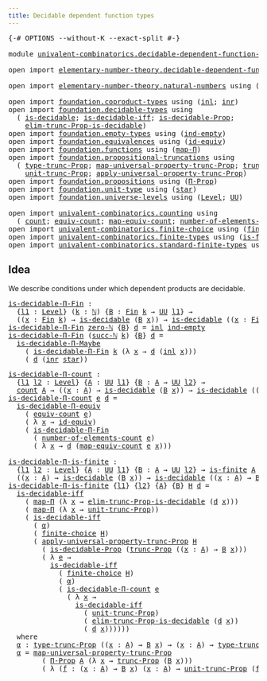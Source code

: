 ```yaml
---
title: Decidable dependent function types
---
```


<pre class="Agda"><a id="60" class="Symbol">{-#</a> <a id="64" class="Keyword">OPTIONS</a> <a id="72" class="Pragma">--without-K</a> <a id="84" class="Pragma">--exact-split</a> <a id="98" class="Symbol">#-}</a>

<a id="103" class="Keyword">module</a> <a id="110" href="univalent-combinatorics.decidable-dependent-function-types.html" class="Module">univalent-combinatorics.decidable-dependent-function-types</a> <a id="169" class="Keyword">where</a>

<a id="176" class="Keyword">open</a> <a id="181" class="Keyword">import</a> <a id="188" href="elementary-number-theory.decidable-dependent-function-types.html" class="Module">elementary-number-theory.decidable-dependent-function-types</a> <a id="248" class="Keyword">public</a>

<a id="256" class="Keyword">open</a> <a id="261" class="Keyword">import</a> <a id="268" href="elementary-number-theory.natural-numbers.html" class="Module">elementary-number-theory.natural-numbers</a> <a id="309" class="Keyword">using</a> <a id="315" class="Symbol">(</a><a id="316" href="elementary-number-theory.natural-numbers.html#1530" class="Datatype">ℕ</a><a id="317" class="Symbol">;</a> <a id="319" href="elementary-number-theory.natural-numbers.html#1564" class="InductiveConstructor">succ-ℕ</a><a id="325" class="Symbol">;</a> <a id="327" href="elementary-number-theory.natural-numbers.html#1551" class="InductiveConstructor">zero-ℕ</a><a id="333" class="Symbol">)</a>

<a id="336" class="Keyword">open</a> <a id="341" class="Keyword">import</a> <a id="348" href="foundation.coproduct-types.html" class="Module">foundation.coproduct-types</a> <a id="375" class="Keyword">using</a> <a id="381" class="Symbol">(</a><a id="382" href="foundation.coproduct-types.html#1250" class="InductiveConstructor">inl</a><a id="385" class="Symbol">;</a> <a id="387" href="foundation.coproduct-types.html#1268" class="InductiveConstructor">inr</a><a id="390" class="Symbol">)</a>
<a id="392" class="Keyword">open</a> <a id="397" class="Keyword">import</a> <a id="404" href="foundation.decidable-types.html" class="Module">foundation.decidable-types</a> <a id="431" class="Keyword">using</a>
  <a id="439" class="Symbol">(</a> <a id="441" href="foundation.decidable-types.html#1915" class="Function">is-decidable</a><a id="453" class="Symbol">;</a> <a id="455" href="foundation.decidable-types.html#5041" class="Function">is-decidable-iff</a><a id="471" class="Symbol">;</a> <a id="473" href="foundation.decidable-types.html#7817" class="Function">is-decidable-Prop</a><a id="490" class="Symbol">;</a>
    <a id="496" href="foundation.decidable-types.html#6533" class="Function">elim-trunc-Prop-is-decidable</a><a id="524" class="Symbol">)</a>
<a id="526" class="Keyword">open</a> <a id="531" class="Keyword">import</a> <a id="538" href="foundation.empty-types.html" class="Module">foundation.empty-types</a> <a id="561" class="Keyword">using</a> <a id="567" class="Symbol">(</a><a id="568" href="foundation-core.empty-types.html#1081" class="Function">ind-empty</a><a id="577" class="Symbol">)</a>
<a id="579" class="Keyword">open</a> <a id="584" class="Keyword">import</a> <a id="591" href="foundation.equivalences.html" class="Module">foundation.equivalences</a> <a id="615" class="Keyword">using</a> <a id="621" class="Symbol">(</a><a id="622" href="foundation-core.equivalences.html#2494" class="Function">id-equiv</a><a id="630" class="Symbol">)</a>
<a id="632" class="Keyword">open</a> <a id="637" class="Keyword">import</a> <a id="644" href="foundation.functions.html" class="Module">foundation.functions</a> <a id="665" class="Keyword">using</a> <a id="671" class="Symbol">(</a><a id="672" href="foundation-core.functions.html#1243" class="Function">map-Π</a><a id="677" class="Symbol">)</a>
<a id="679" class="Keyword">open</a> <a id="684" class="Keyword">import</a> <a id="691" href="foundation.propositional-truncations.html" class="Module">foundation.propositional-truncations</a> <a id="728" class="Keyword">using</a>
  <a id="736" class="Symbol">(</a> <a id="738" href="foundation.propositional-truncations.html#2209" class="Function">type-trunc-Prop</a><a id="753" class="Symbol">;</a> <a id="755" href="foundation.propositional-truncations.html#5416" class="Function">map-universal-property-trunc-Prop</a><a id="788" class="Symbol">;</a> <a id="790" href="foundation.propositional-truncations.html#2707" class="Function">trunc-Prop</a><a id="800" class="Symbol">;</a>
    <a id="806" href="foundation.propositional-truncations.html#2293" class="Function">unit-trunc-Prop</a><a id="821" class="Symbol">;</a> <a id="823" href="foundation.propositional-truncations.html#5775" class="Function">apply-universal-property-trunc-Prop</a><a id="858" class="Symbol">)</a>
<a id="860" class="Keyword">open</a> <a id="865" class="Keyword">import</a> <a id="872" href="foundation.propositions.html" class="Module">foundation.propositions</a> <a id="896" class="Keyword">using</a> <a id="902" class="Symbol">(</a><a id="903" href="foundation-core.propositions.html#6694" class="Function">Π-Prop</a><a id="909" class="Symbol">)</a>
<a id="911" class="Keyword">open</a> <a id="916" class="Keyword">import</a> <a id="923" href="foundation.unit-type.html" class="Module">foundation.unit-type</a> <a id="944" class="Keyword">using</a> <a id="950" class="Symbol">(</a><a id="951" href="foundation.unit-type.html#1108" class="InductiveConstructor">star</a><a id="955" class="Symbol">)</a>
<a id="957" class="Keyword">open</a> <a id="962" class="Keyword">import</a> <a id="969" href="foundation.universe-levels.html" class="Module">foundation.universe-levels</a> <a id="996" class="Keyword">using</a> <a id="1002" class="Symbol">(</a><a id="1003" href="Agda.Primitive.html#597" class="Postulate">Level</a><a id="1008" class="Symbol">;</a> <a id="1010" href="foundation-core.universe-levels.html#235" class="Primitive">UU</a><a id="1012" class="Symbol">)</a>

<a id="1015" class="Keyword">open</a> <a id="1020" class="Keyword">import</a> <a id="1027" href="univalent-combinatorics.counting.html" class="Module">univalent-combinatorics.counting</a> <a id="1060" class="Keyword">using</a>
  <a id="1068" class="Symbol">(</a> <a id="1070" href="univalent-combinatorics.counting.html#1901" class="Function">count</a><a id="1075" class="Symbol">;</a> <a id="1077" href="univalent-combinatorics.counting.html#2098" class="Function">equiv-count</a><a id="1088" class="Symbol">;</a> <a id="1090" href="univalent-combinatorics.counting.html#2172" class="Function">map-equiv-count</a><a id="1105" class="Symbol">;</a> <a id="1107" href="univalent-combinatorics.counting.html#2029" class="Function">number-of-elements-count</a><a id="1131" class="Symbol">)</a>
<a id="1133" class="Keyword">open</a> <a id="1138" class="Keyword">import</a> <a id="1145" href="univalent-combinatorics.finite-choice.html" class="Module">univalent-combinatorics.finite-choice</a> <a id="1183" class="Keyword">using</a> <a id="1189" class="Symbol">(</a><a id="1190" href="univalent-combinatorics.finite-choice.html#3857" class="Function">finite-choice</a><a id="1203" class="Symbol">)</a>
<a id="1205" class="Keyword">open</a> <a id="1210" class="Keyword">import</a> <a id="1217" href="univalent-combinatorics.finite-types.html" class="Module">univalent-combinatorics.finite-types</a> <a id="1254" class="Keyword">using</a> <a id="1260" class="Symbol">(</a><a id="1261" href="univalent-combinatorics.finite-types.html#4134" class="Function">is-finite</a><a id="1270" class="Symbol">)</a>
<a id="1272" class="Keyword">open</a> <a id="1277" class="Keyword">import</a> <a id="1284" href="univalent-combinatorics.standard-finite-types.html" class="Module">univalent-combinatorics.standard-finite-types</a> <a id="1330" class="Keyword">using</a> <a id="1336" class="Symbol">(</a><a id="1337" href="univalent-combinatorics.standard-finite-types.html#2393" class="Function">Fin</a><a id="1340" class="Symbol">)</a>
</pre>
## Idea

We describe conditions under which dependent products are decidable.

<pre class="Agda"><a id="is-decidable-Π-Fin"></a><a id="1434" href="univalent-combinatorics.decidable-dependent-function-types.html#1434" class="Function">is-decidable-Π-Fin</a> <a id="1453" class="Symbol">:</a>
  <a id="1457" class="Symbol">{</a><a id="1458" href="univalent-combinatorics.decidable-dependent-function-types.html#1458" class="Bound">l1</a> <a id="1461" class="Symbol">:</a> <a id="1463" href="Agda.Primitive.html#597" class="Postulate">Level</a><a id="1468" class="Symbol">}</a> <a id="1470" class="Symbol">(</a><a id="1471" href="univalent-combinatorics.decidable-dependent-function-types.html#1471" class="Bound">k</a> <a id="1473" class="Symbol">:</a> <a id="1475" href="elementary-number-theory.natural-numbers.html#1530" class="Datatype">ℕ</a><a id="1476" class="Symbol">)</a> <a id="1478" class="Symbol">{</a><a id="1479" href="univalent-combinatorics.decidable-dependent-function-types.html#1479" class="Bound">B</a> <a id="1481" class="Symbol">:</a> <a id="1483" href="univalent-combinatorics.standard-finite-types.html#2393" class="Function">Fin</a> <a id="1487" href="univalent-combinatorics.decidable-dependent-function-types.html#1471" class="Bound">k</a> <a id="1489" class="Symbol">→</a> <a id="1491" href="foundation-core.universe-levels.html#235" class="Primitive">UU</a> <a id="1494" href="univalent-combinatorics.decidable-dependent-function-types.html#1458" class="Bound">l1</a><a id="1496" class="Symbol">}</a> <a id="1498" class="Symbol">→</a>
  <a id="1502" class="Symbol">((</a><a id="1504" href="univalent-combinatorics.decidable-dependent-function-types.html#1504" class="Bound">x</a> <a id="1506" class="Symbol">:</a> <a id="1508" href="univalent-combinatorics.standard-finite-types.html#2393" class="Function">Fin</a> <a id="1512" href="univalent-combinatorics.decidable-dependent-function-types.html#1471" class="Bound">k</a><a id="1513" class="Symbol">)</a> <a id="1515" class="Symbol">→</a> <a id="1517" href="foundation.decidable-types.html#1915" class="Function">is-decidable</a> <a id="1530" class="Symbol">(</a><a id="1531" href="univalent-combinatorics.decidable-dependent-function-types.html#1479" class="Bound">B</a> <a id="1533" href="univalent-combinatorics.decidable-dependent-function-types.html#1504" class="Bound">x</a><a id="1534" class="Symbol">))</a> <a id="1537" class="Symbol">→</a> <a id="1539" href="foundation.decidable-types.html#1915" class="Function">is-decidable</a> <a id="1552" class="Symbol">((</a><a id="1554" href="univalent-combinatorics.decidable-dependent-function-types.html#1554" class="Bound">x</a> <a id="1556" class="Symbol">:</a> <a id="1558" href="univalent-combinatorics.standard-finite-types.html#2393" class="Function">Fin</a> <a id="1562" href="univalent-combinatorics.decidable-dependent-function-types.html#1471" class="Bound">k</a><a id="1563" class="Symbol">)</a> <a id="1565" class="Symbol">→</a> <a id="1567" href="univalent-combinatorics.decidable-dependent-function-types.html#1479" class="Bound">B</a> <a id="1569" href="univalent-combinatorics.decidable-dependent-function-types.html#1554" class="Bound">x</a><a id="1570" class="Symbol">)</a>
<a id="1572" href="univalent-combinatorics.decidable-dependent-function-types.html#1434" class="Function">is-decidable-Π-Fin</a> <a id="1591" href="elementary-number-theory.natural-numbers.html#1551" class="InductiveConstructor">zero-ℕ</a> <a id="1598" class="Symbol">{</a><a id="1599" href="univalent-combinatorics.decidable-dependent-function-types.html#1599" class="Bound">B</a><a id="1600" class="Symbol">}</a> <a id="1602" href="univalent-combinatorics.decidable-dependent-function-types.html#1602" class="Bound">d</a> <a id="1604" class="Symbol">=</a> <a id="1606" href="foundation.coproduct-types.html#1250" class="InductiveConstructor">inl</a> <a id="1610" href="foundation-core.empty-types.html#1081" class="Function">ind-empty</a>
<a id="1620" href="univalent-combinatorics.decidable-dependent-function-types.html#1434" class="Function">is-decidable-Π-Fin</a> <a id="1639" class="Symbol">(</a><a id="1640" href="elementary-number-theory.natural-numbers.html#1564" class="InductiveConstructor">succ-ℕ</a> <a id="1647" href="univalent-combinatorics.decidable-dependent-function-types.html#1647" class="Bound">k</a><a id="1648" class="Symbol">)</a> <a id="1650" class="Symbol">{</a><a id="1651" href="univalent-combinatorics.decidable-dependent-function-types.html#1651" class="Bound">B</a><a id="1652" class="Symbol">}</a> <a id="1654" href="univalent-combinatorics.decidable-dependent-function-types.html#1654" class="Bound">d</a> <a id="1656" class="Symbol">=</a>
  <a id="1660" href="foundation.decidable-dependent-function-types.html#1393" class="Function">is-decidable-Π-Maybe</a>
    <a id="1685" class="Symbol">(</a> <a id="1687" href="univalent-combinatorics.decidable-dependent-function-types.html#1434" class="Function">is-decidable-Π-Fin</a> <a id="1706" href="univalent-combinatorics.decidable-dependent-function-types.html#1647" class="Bound">k</a> <a id="1708" class="Symbol">(λ</a> <a id="1711" href="univalent-combinatorics.decidable-dependent-function-types.html#1711" class="Bound">x</a> <a id="1713" class="Symbol">→</a> <a id="1715" href="univalent-combinatorics.decidable-dependent-function-types.html#1654" class="Bound">d</a> <a id="1717" class="Symbol">(</a><a id="1718" href="foundation.coproduct-types.html#1250" class="InductiveConstructor">inl</a> <a id="1722" href="univalent-combinatorics.decidable-dependent-function-types.html#1711" class="Bound">x</a><a id="1723" class="Symbol">)))</a>
    <a id="1731" class="Symbol">(</a> <a id="1733" href="univalent-combinatorics.decidable-dependent-function-types.html#1654" class="Bound">d</a> <a id="1735" class="Symbol">(</a><a id="1736" href="foundation.coproduct-types.html#1268" class="InductiveConstructor">inr</a> <a id="1740" href="foundation.unit-type.html#1108" class="InductiveConstructor">star</a><a id="1744" class="Symbol">))</a>
</pre>
<pre class="Agda"><a id="is-decidable-Π-count"></a><a id="1760" href="univalent-combinatorics.decidable-dependent-function-types.html#1760" class="Function">is-decidable-Π-count</a> <a id="1781" class="Symbol">:</a>
  <a id="1785" class="Symbol">{</a><a id="1786" href="univalent-combinatorics.decidable-dependent-function-types.html#1786" class="Bound">l1</a> <a id="1789" href="univalent-combinatorics.decidable-dependent-function-types.html#1789" class="Bound">l2</a> <a id="1792" class="Symbol">:</a> <a id="1794" href="Agda.Primitive.html#597" class="Postulate">Level</a><a id="1799" class="Symbol">}</a> <a id="1801" class="Symbol">{</a><a id="1802" href="univalent-combinatorics.decidable-dependent-function-types.html#1802" class="Bound">A</a> <a id="1804" class="Symbol">:</a> <a id="1806" href="foundation-core.universe-levels.html#235" class="Primitive">UU</a> <a id="1809" href="univalent-combinatorics.decidable-dependent-function-types.html#1786" class="Bound">l1</a><a id="1811" class="Symbol">}</a> <a id="1813" class="Symbol">{</a><a id="1814" href="univalent-combinatorics.decidable-dependent-function-types.html#1814" class="Bound">B</a> <a id="1816" class="Symbol">:</a> <a id="1818" href="univalent-combinatorics.decidable-dependent-function-types.html#1802" class="Bound">A</a> <a id="1820" class="Symbol">→</a> <a id="1822" href="foundation-core.universe-levels.html#235" class="Primitive">UU</a> <a id="1825" href="univalent-combinatorics.decidable-dependent-function-types.html#1789" class="Bound">l2</a><a id="1827" class="Symbol">}</a> <a id="1829" class="Symbol">→</a>
  <a id="1833" href="univalent-combinatorics.counting.html#1901" class="Function">count</a> <a id="1839" href="univalent-combinatorics.decidable-dependent-function-types.html#1802" class="Bound">A</a> <a id="1841" class="Symbol">→</a> <a id="1843" class="Symbol">((</a><a id="1845" href="univalent-combinatorics.decidable-dependent-function-types.html#1845" class="Bound">x</a> <a id="1847" class="Symbol">:</a> <a id="1849" href="univalent-combinatorics.decidable-dependent-function-types.html#1802" class="Bound">A</a><a id="1850" class="Symbol">)</a> <a id="1852" class="Symbol">→</a> <a id="1854" href="foundation.decidable-types.html#1915" class="Function">is-decidable</a> <a id="1867" class="Symbol">(</a><a id="1868" href="univalent-combinatorics.decidable-dependent-function-types.html#1814" class="Bound">B</a> <a id="1870" href="univalent-combinatorics.decidable-dependent-function-types.html#1845" class="Bound">x</a><a id="1871" class="Symbol">))</a> <a id="1874" class="Symbol">→</a> <a id="1876" href="foundation.decidable-types.html#1915" class="Function">is-decidable</a> <a id="1889" class="Symbol">((</a><a id="1891" href="univalent-combinatorics.decidable-dependent-function-types.html#1891" class="Bound">x</a> <a id="1893" class="Symbol">:</a> <a id="1895" href="univalent-combinatorics.decidable-dependent-function-types.html#1802" class="Bound">A</a><a id="1896" class="Symbol">)</a> <a id="1898" class="Symbol">→</a> <a id="1900" href="univalent-combinatorics.decidable-dependent-function-types.html#1814" class="Bound">B</a> <a id="1902" href="univalent-combinatorics.decidable-dependent-function-types.html#1891" class="Bound">x</a><a id="1903" class="Symbol">)</a>
<a id="1905" href="univalent-combinatorics.decidable-dependent-function-types.html#1760" class="Function">is-decidable-Π-count</a> <a id="1926" href="univalent-combinatorics.decidable-dependent-function-types.html#1926" class="Bound">e</a> <a id="1928" href="univalent-combinatorics.decidable-dependent-function-types.html#1928" class="Bound">d</a> <a id="1930" class="Symbol">=</a>
  <a id="1934" href="foundation.decidable-dependent-function-types.html#1800" class="Function">is-decidable-Π-equiv</a>
    <a id="1959" class="Symbol">(</a> <a id="1961" href="univalent-combinatorics.counting.html#2098" class="Function">equiv-count</a> <a id="1973" href="univalent-combinatorics.decidable-dependent-function-types.html#1926" class="Bound">e</a><a id="1974" class="Symbol">)</a>
    <a id="1980" class="Symbol">(</a> <a id="1982" class="Symbol">λ</a> <a id="1984" href="univalent-combinatorics.decidable-dependent-function-types.html#1984" class="Bound">x</a> <a id="1986" class="Symbol">→</a> <a id="1988" href="foundation-core.equivalences.html#2494" class="Function">id-equiv</a><a id="1996" class="Symbol">)</a>
    <a id="2002" class="Symbol">(</a> <a id="2004" href="univalent-combinatorics.decidable-dependent-function-types.html#1434" class="Function">is-decidable-Π-Fin</a>
      <a id="2029" class="Symbol">(</a> <a id="2031" href="univalent-combinatorics.counting.html#2029" class="Function">number-of-elements-count</a> <a id="2056" href="univalent-combinatorics.decidable-dependent-function-types.html#1926" class="Bound">e</a><a id="2057" class="Symbol">)</a>
      <a id="2065" class="Symbol">(</a> <a id="2067" class="Symbol">λ</a> <a id="2069" href="univalent-combinatorics.decidable-dependent-function-types.html#2069" class="Bound">x</a> <a id="2071" class="Symbol">→</a> <a id="2073" href="univalent-combinatorics.decidable-dependent-function-types.html#1928" class="Bound">d</a> <a id="2075" class="Symbol">(</a><a id="2076" href="univalent-combinatorics.counting.html#2172" class="Function">map-equiv-count</a> <a id="2092" href="univalent-combinatorics.decidable-dependent-function-types.html#1926" class="Bound">e</a> <a id="2094" href="univalent-combinatorics.decidable-dependent-function-types.html#2069" class="Bound">x</a><a id="2095" class="Symbol">)))</a>

<a id="is-decidable-Π-is-finite"></a><a id="2100" href="univalent-combinatorics.decidable-dependent-function-types.html#2100" class="Function">is-decidable-Π-is-finite</a> <a id="2125" class="Symbol">:</a>
  <a id="2129" class="Symbol">{</a><a id="2130" href="univalent-combinatorics.decidable-dependent-function-types.html#2130" class="Bound">l1</a> <a id="2133" href="univalent-combinatorics.decidable-dependent-function-types.html#2133" class="Bound">l2</a> <a id="2136" class="Symbol">:</a> <a id="2138" href="Agda.Primitive.html#597" class="Postulate">Level</a><a id="2143" class="Symbol">}</a> <a id="2145" class="Symbol">{</a><a id="2146" href="univalent-combinatorics.decidable-dependent-function-types.html#2146" class="Bound">A</a> <a id="2148" class="Symbol">:</a> <a id="2150" href="foundation-core.universe-levels.html#235" class="Primitive">UU</a> <a id="2153" href="univalent-combinatorics.decidable-dependent-function-types.html#2130" class="Bound">l1</a><a id="2155" class="Symbol">}</a> <a id="2157" class="Symbol">{</a><a id="2158" href="univalent-combinatorics.decidable-dependent-function-types.html#2158" class="Bound">B</a> <a id="2160" class="Symbol">:</a> <a id="2162" href="univalent-combinatorics.decidable-dependent-function-types.html#2146" class="Bound">A</a> <a id="2164" class="Symbol">→</a> <a id="2166" href="foundation-core.universe-levels.html#235" class="Primitive">UU</a> <a id="2169" href="univalent-combinatorics.decidable-dependent-function-types.html#2133" class="Bound">l2</a><a id="2171" class="Symbol">}</a> <a id="2173" class="Symbol">→</a> <a id="2175" href="univalent-combinatorics.finite-types.html#4134" class="Function">is-finite</a> <a id="2185" href="univalent-combinatorics.decidable-dependent-function-types.html#2146" class="Bound">A</a> <a id="2187" class="Symbol">→</a>
  <a id="2191" class="Symbol">((</a><a id="2193" href="univalent-combinatorics.decidable-dependent-function-types.html#2193" class="Bound">x</a> <a id="2195" class="Symbol">:</a> <a id="2197" href="univalent-combinatorics.decidable-dependent-function-types.html#2146" class="Bound">A</a><a id="2198" class="Symbol">)</a> <a id="2200" class="Symbol">→</a> <a id="2202" href="foundation.decidable-types.html#1915" class="Function">is-decidable</a> <a id="2215" class="Symbol">(</a><a id="2216" href="univalent-combinatorics.decidable-dependent-function-types.html#2158" class="Bound">B</a> <a id="2218" href="univalent-combinatorics.decidable-dependent-function-types.html#2193" class="Bound">x</a><a id="2219" class="Symbol">))</a> <a id="2222" class="Symbol">→</a> <a id="2224" href="foundation.decidable-types.html#1915" class="Function">is-decidable</a> <a id="2237" class="Symbol">((</a><a id="2239" href="univalent-combinatorics.decidable-dependent-function-types.html#2239" class="Bound">x</a> <a id="2241" class="Symbol">:</a> <a id="2243" href="univalent-combinatorics.decidable-dependent-function-types.html#2146" class="Bound">A</a><a id="2244" class="Symbol">)</a> <a id="2246" class="Symbol">→</a> <a id="2248" href="univalent-combinatorics.decidable-dependent-function-types.html#2158" class="Bound">B</a> <a id="2250" href="univalent-combinatorics.decidable-dependent-function-types.html#2239" class="Bound">x</a><a id="2251" class="Symbol">)</a>
<a id="2253" href="univalent-combinatorics.decidable-dependent-function-types.html#2100" class="Function">is-decidable-Π-is-finite</a> <a id="2278" class="Symbol">{</a><a id="2279" href="univalent-combinatorics.decidable-dependent-function-types.html#2279" class="Bound">l1</a><a id="2281" class="Symbol">}</a> <a id="2283" class="Symbol">{</a><a id="2284" href="univalent-combinatorics.decidable-dependent-function-types.html#2284" class="Bound">l2</a><a id="2286" class="Symbol">}</a> <a id="2288" class="Symbol">{</a><a id="2289" href="univalent-combinatorics.decidable-dependent-function-types.html#2289" class="Bound">A</a><a id="2290" class="Symbol">}</a> <a id="2292" class="Symbol">{</a><a id="2293" href="univalent-combinatorics.decidable-dependent-function-types.html#2293" class="Bound">B</a><a id="2294" class="Symbol">}</a> <a id="2296" href="univalent-combinatorics.decidable-dependent-function-types.html#2296" class="Bound">H</a> <a id="2298" href="univalent-combinatorics.decidable-dependent-function-types.html#2298" class="Bound">d</a> <a id="2300" class="Symbol">=</a>
  <a id="2304" href="foundation.decidable-types.html#5041" class="Function">is-decidable-iff</a>
    <a id="2325" class="Symbol">(</a> <a id="2327" href="foundation-core.functions.html#1243" class="Function">map-Π</a> <a id="2333" class="Symbol">(λ</a> <a id="2336" href="univalent-combinatorics.decidable-dependent-function-types.html#2336" class="Bound">x</a> <a id="2338" class="Symbol">→</a> <a id="2340" href="foundation.decidable-types.html#6533" class="Function">elim-trunc-Prop-is-decidable</a> <a id="2369" class="Symbol">(</a><a id="2370" href="univalent-combinatorics.decidable-dependent-function-types.html#2298" class="Bound">d</a> <a id="2372" href="univalent-combinatorics.decidable-dependent-function-types.html#2336" class="Bound">x</a><a id="2373" class="Symbol">)))</a>
    <a id="2381" class="Symbol">(</a> <a id="2383" href="foundation-core.functions.html#1243" class="Function">map-Π</a> <a id="2389" class="Symbol">(λ</a> <a id="2392" href="univalent-combinatorics.decidable-dependent-function-types.html#2392" class="Bound">x</a> <a id="2394" class="Symbol">→</a> <a id="2396" href="foundation.propositional-truncations.html#2293" class="Function">unit-trunc-Prop</a><a id="2411" class="Symbol">))</a>
    <a id="2418" class="Symbol">(</a> <a id="2420" href="foundation.decidable-types.html#5041" class="Function">is-decidable-iff</a>
      <a id="2443" class="Symbol">(</a> <a id="2445" href="univalent-combinatorics.decidable-dependent-function-types.html#2893" class="Function">α</a><a id="2446" class="Symbol">)</a>
      <a id="2454" class="Symbol">(</a> <a id="2456" href="univalent-combinatorics.finite-choice.html#3857" class="Function">finite-choice</a> <a id="2470" href="univalent-combinatorics.decidable-dependent-function-types.html#2296" class="Bound">H</a><a id="2471" class="Symbol">)</a>
      <a id="2479" class="Symbol">(</a> <a id="2481" href="foundation.propositional-truncations.html#5775" class="Function">apply-universal-property-trunc-Prop</a> <a id="2517" href="univalent-combinatorics.decidable-dependent-function-types.html#2296" class="Bound">H</a>
        <a id="2527" class="Symbol">(</a> <a id="2529" href="foundation.decidable-types.html#7817" class="Function">is-decidable-Prop</a> <a id="2547" class="Symbol">(</a><a id="2548" href="foundation.propositional-truncations.html#2707" class="Function">trunc-Prop</a> <a id="2559" class="Symbol">((</a><a id="2561" href="univalent-combinatorics.decidable-dependent-function-types.html#2561" class="Bound">x</a> <a id="2563" class="Symbol">:</a> <a id="2565" href="univalent-combinatorics.decidable-dependent-function-types.html#2289" class="Bound">A</a><a id="2566" class="Symbol">)</a> <a id="2568" class="Symbol">→</a> <a id="2570" href="univalent-combinatorics.decidable-dependent-function-types.html#2293" class="Bound">B</a> <a id="2572" href="univalent-combinatorics.decidable-dependent-function-types.html#2561" class="Bound">x</a><a id="2573" class="Symbol">)))</a>
        <a id="2585" class="Symbol">(</a> <a id="2587" class="Symbol">λ</a> <a id="2589" href="univalent-combinatorics.decidable-dependent-function-types.html#2589" class="Bound">e</a> <a id="2591" class="Symbol">→</a>
          <a id="2603" href="foundation.decidable-types.html#5041" class="Function">is-decidable-iff</a>
            <a id="2632" class="Symbol">(</a> <a id="2634" href="univalent-combinatorics.finite-choice.html#3857" class="Function">finite-choice</a> <a id="2648" href="univalent-combinatorics.decidable-dependent-function-types.html#2296" class="Bound">H</a><a id="2649" class="Symbol">)</a>
            <a id="2663" class="Symbol">(</a> <a id="2665" href="univalent-combinatorics.decidable-dependent-function-types.html#2893" class="Function">α</a><a id="2666" class="Symbol">)</a>
            <a id="2680" class="Symbol">(</a> <a id="2682" href="univalent-combinatorics.decidable-dependent-function-types.html#1760" class="Function">is-decidable-Π-count</a> <a id="2703" href="univalent-combinatorics.decidable-dependent-function-types.html#2589" class="Bound">e</a>
              <a id="2719" class="Symbol">(</a> <a id="2721" class="Symbol">λ</a> <a id="2723" href="univalent-combinatorics.decidable-dependent-function-types.html#2723" class="Bound">x</a> <a id="2725" class="Symbol">→</a>
                <a id="2743" href="foundation.decidable-types.html#5041" class="Function">is-decidable-iff</a>
                  <a id="2778" class="Symbol">(</a> <a id="2780" href="foundation.propositional-truncations.html#2293" class="Function">unit-trunc-Prop</a><a id="2795" class="Symbol">)</a>
                  <a id="2815" class="Symbol">(</a> <a id="2817" href="foundation.decidable-types.html#6533" class="Function">elim-trunc-Prop-is-decidable</a> <a id="2846" class="Symbol">(</a><a id="2847" href="univalent-combinatorics.decidable-dependent-function-types.html#2298" class="Bound">d</a> <a id="2849" href="univalent-combinatorics.decidable-dependent-function-types.html#2723" class="Bound">x</a><a id="2850" class="Symbol">))</a>
                  <a id="2871" class="Symbol">(</a> <a id="2873" href="univalent-combinatorics.decidable-dependent-function-types.html#2298" class="Bound">d</a> <a id="2875" href="univalent-combinatorics.decidable-dependent-function-types.html#2723" class="Bound">x</a><a id="2876" class="Symbol">))))))</a>
  <a id="2885" class="Keyword">where</a>
  <a id="2893" href="univalent-combinatorics.decidable-dependent-function-types.html#2893" class="Function">α</a> <a id="2895" class="Symbol">:</a> <a id="2897" href="foundation.propositional-truncations.html#2209" class="Function">type-trunc-Prop</a> <a id="2913" class="Symbol">((</a><a id="2915" href="univalent-combinatorics.decidable-dependent-function-types.html#2915" class="Bound">x</a> <a id="2917" class="Symbol">:</a> <a id="2919" href="univalent-combinatorics.decidable-dependent-function-types.html#2289" class="Bound">A</a><a id="2920" class="Symbol">)</a> <a id="2922" class="Symbol">→</a> <a id="2924" href="univalent-combinatorics.decidable-dependent-function-types.html#2293" class="Bound">B</a> <a id="2926" href="univalent-combinatorics.decidable-dependent-function-types.html#2915" class="Bound">x</a><a id="2927" class="Symbol">)</a> <a id="2929" class="Symbol">→</a> <a id="2931" class="Symbol">(</a><a id="2932" href="univalent-combinatorics.decidable-dependent-function-types.html#2932" class="Bound">x</a> <a id="2934" class="Symbol">:</a> <a id="2936" href="univalent-combinatorics.decidable-dependent-function-types.html#2289" class="Bound">A</a><a id="2937" class="Symbol">)</a> <a id="2939" class="Symbol">→</a> <a id="2941" href="foundation.propositional-truncations.html#2209" class="Function">type-trunc-Prop</a> <a id="2957" class="Symbol">(</a><a id="2958" href="univalent-combinatorics.decidable-dependent-function-types.html#2293" class="Bound">B</a> <a id="2960" href="univalent-combinatorics.decidable-dependent-function-types.html#2932" class="Bound">x</a><a id="2961" class="Symbol">)</a>
  <a id="2965" href="univalent-combinatorics.decidable-dependent-function-types.html#2893" class="Function">α</a> <a id="2967" class="Symbol">=</a> <a id="2969" href="foundation.propositional-truncations.html#5416" class="Function">map-universal-property-trunc-Prop</a>
        <a id="3011" class="Symbol">(</a> <a id="3013" href="foundation-core.propositions.html#6694" class="Function">Π-Prop</a> <a id="3020" href="univalent-combinatorics.decidable-dependent-function-types.html#2289" class="Bound">A</a> <a id="3022" class="Symbol">(λ</a> <a id="3025" href="univalent-combinatorics.decidable-dependent-function-types.html#3025" class="Bound">x</a> <a id="3027" class="Symbol">→</a> <a id="3029" href="foundation.propositional-truncations.html#2707" class="Function">trunc-Prop</a> <a id="3040" class="Symbol">(</a><a id="3041" href="univalent-combinatorics.decidable-dependent-function-types.html#2293" class="Bound">B</a> <a id="3043" href="univalent-combinatorics.decidable-dependent-function-types.html#3025" class="Bound">x</a><a id="3044" class="Symbol">)))</a>
        <a id="3056" class="Symbol">(</a> <a id="3058" class="Symbol">λ</a> <a id="3060" class="Symbol">(</a><a id="3061" href="univalent-combinatorics.decidable-dependent-function-types.html#3061" class="Bound">f</a> <a id="3063" class="Symbol">:</a> <a id="3065" class="Symbol">(</a><a id="3066" href="univalent-combinatorics.decidable-dependent-function-types.html#3066" class="Bound">x</a> <a id="3068" class="Symbol">:</a> <a id="3070" href="univalent-combinatorics.decidable-dependent-function-types.html#2289" class="Bound">A</a><a id="3071" class="Symbol">)</a> <a id="3073" class="Symbol">→</a> <a id="3075" href="univalent-combinatorics.decidable-dependent-function-types.html#2293" class="Bound">B</a> <a id="3077" href="univalent-combinatorics.decidable-dependent-function-types.html#3066" class="Bound">x</a><a id="3078" class="Symbol">)</a> <a id="3080" class="Symbol">(</a><a id="3081" href="univalent-combinatorics.decidable-dependent-function-types.html#3081" class="Bound">x</a> <a id="3083" class="Symbol">:</a> <a id="3085" href="univalent-combinatorics.decidable-dependent-function-types.html#2289" class="Bound">A</a><a id="3086" class="Symbol">)</a> <a id="3088" class="Symbol">→</a> <a id="3090" href="foundation.propositional-truncations.html#2293" class="Function">unit-trunc-Prop</a> <a id="3106" class="Symbol">(</a><a id="3107" href="univalent-combinatorics.decidable-dependent-function-types.html#3061" class="Bound">f</a> <a id="3109" href="univalent-combinatorics.decidable-dependent-function-types.html#3081" class="Bound">x</a><a id="3110" class="Symbol">))</a>
</pre>
